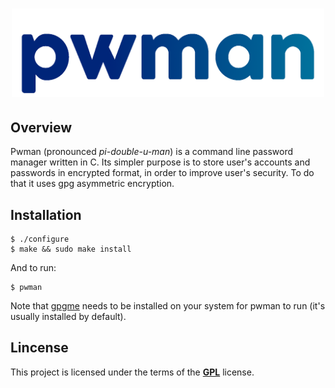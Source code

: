 <h1 align="center">
    <img width="500" alt="PWM4N" src="https://github.com/some0necoding/pwman/blob/main/.github/pwman_logo.png">
</h1>

<!-- links and badges here -->

## Overview

Pwman (pronounced *pi-double-u-man*) is a command line password manager written in C. Its simpler purpose is 
to store user's accounts and passwords in encrypted format, in order to improve user's security. To do that it 
uses gpg asymmetric encryption.

## Installation

```
$ ./configure 
$ make && sudo make install
```

And to run:
```
$ pwman
```

Note that [gpgme](https://gnupg.org/software/gpgme/index.html) needs to be installed on your system for pwman to run (it's usually installed by default).

## Lincense

This project is licensed under the terms of the [**GPL**](https://github.com/some0necoding/pwman/blob/main/LICENSE.md) license.
